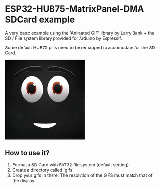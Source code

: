 # ESP32-HUB75-MatrixPanel-DMA SDCard example

A very basic example using the 'Animated GIF' library by Larry Bank + the SD / File system library provided for Arduino by Espressif.

Some default HUB75 pins need to be remapped to accomodate for the SD Card.

![image](normal.png)

## How to use it?

1. Format a SD Card with FAT32 file system (default setting)
2. Create a directory called 'gifs'
3. Drop your gifs in there. The resolution of the GIFS must match that of the display.


